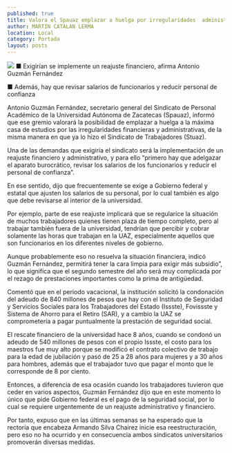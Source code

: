 ```yaml
---
published: true
title: Valora el Spauaz emplazar a huelga por irregularidades  administrativas
author: MARTIN CATALAN LERMA
location: Local
category: Portada
layout: posts
---
```


![](http://i.imgur.com/dDS3hkom.jpg)
■ Exigirían se implemente un reajuste financiero, afirma Antonio Guzmán Fernández

■ Además, hay que revisar salarios de funcionarios y reducir personal de confianza

Antonio Guzmán Fernández, secretario general del Sindicato de Personal Académico de la Universidad Autónoma de Zacatecas (Spauaz), informó que ese gremio valorará la posibilidad de emplazar a huelga a la máxima casa de estudios por las irregularidades financieras y administrativas, de la misma manera en que ya lo hizo el Sindicato de Trabajadores (Stuaz).

Una de las demandas que exigiría el sindicato será la implementación de un reajuste financiero y administrativo, y para ello “primero hay que adelgazar el aparato burocrático, revisar los salarios de los funcionarios y reducir el personal de confianza”.

En ese sentido, dijo que frecuentemente se exige a Gobierno federal y estatal que ajusten los salarios de su personal, por lo cual también es algo que debe revisarse al interior de la universidad.

Por ejemplo, parte de ese reajuste implicará que se regularice la situación de muchos trabajadores quienes tienen plaza de tiempo completo, pero al trabajar también fuera de la universidad, tendrían que percibir y cobrar solamente las horas que trabajan en la UAZ, especialmente aquellos que son funcionarios en los diferentes niveles de gobierno.

Aunque probablemente eso no resuelva la situación financiera, indicó Guzmán Fernández, permitirá tener la cara limpia para exigir más subsidio”, lo que significa que el segundo semestre del año será muy complicada por el rezago de prestaciones importantes como la prima de antigüedad.

Comentó que en el periodo vacacional, la institución solicitó la condonación del adeudo de 840 millones de pesos que hay con el Instituto de Seguridad y Servicios Sociales para los Trabajadores del Estado (Issste), Fovissste y Sistema de Ahorro para el Retiro (SAR), y a cambio la UAZ se comprometería a pagar puntualmente la prestación de seguridad social.

El rescate financiero de la universidad hace 8 años, cuando se condonó un adeudo de 540 millones de pesos con el propio Issste, el costo para los maestros fue muy alto porque se modificó el contrato colectivo de trabajo para la edad de jubilación y pasó de 25 a 28 años para mujeres y a 30 años para hombres, además que el trabajador tuvo que pagar el monto que le corresponde de 8 por ciento.

Entonces, a diferencia de esa ocasión cuando los trabajadores tuvieron que ceder en varios aspectos, Guzmán Fernández dijo que en este momento lo único que pide Gobierno federal es el pago de la seguridad social, por lo cual se requiere urgentemente de un reajuste administrativo y financiero.

Por tanto, expuso que en las últimas semanas se ha esperado que la rectoría que encabeza Armando Silva Chairez inicie esa reestructuración, pero eso no ha ocurrido y en consecuencia ambos sindicatos universitarios promoverán diversas medidas.
